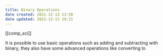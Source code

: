 ```yaml
---
title: Binary Operations
date created: 2021-12-13 13:58
date updated: 2021-12-13 19:21
---
```

[[comp_sci]]

It is possible to use basic operations such as adding and subtracting with binary, they also have some advanced operations like converting to
